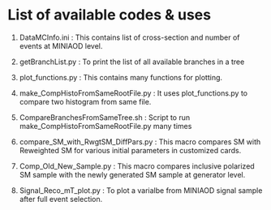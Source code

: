 # List of available codes & uses

1. DataMCInfo.ini : This contains list of cross-section and number of events at MINIAOD level.

1. getBranchList.py : To print the list of all available branches in a tree

1. plot_functions.py : This contains many functions for plotting.

1. make_CompHistoFromSameRootFile.py : It uses plot_functions.py to compare two histogram from same file.

1. CompareBranchesFromSameTree.sh : Script to run make_CompHistoFromSameRootFile.py many times

1. compare_SM_with_RwgtSM_DiffPars.py : This macro compares SM with Reweighted SM for various initial parameters in customized cards.

1. Comp_Old_New_Sample.py : This macro compares inclusive polarized SM sample with the newly generated SM sample at generator level.

1. Signal_Reco_mT_plot.py : To plot a varialbe from MINIAOD signal sample after full event selection.
